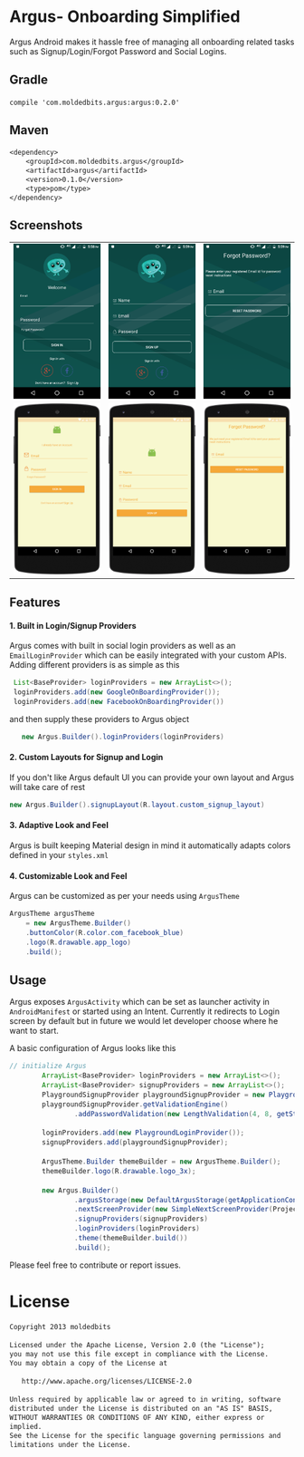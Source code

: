 # Argus- Onboarding Simplified

Argus Android makes it hassle free of managing all onboarding related tasks such as Signup/Login/Forgot Password and Social Logins.

## Gradle
`compile 'com.moldedbits.argus:argus:0.2.0'`

## Maven
    <dependency>
        <groupId>com.moldedbits.argus</groupId>
        <artifactId>argus</artifactId>
        <version>0.1.0</version>
        <type>pom</type>
    </dependency>

## Screenshots
<table>
<tr>
<td><img src="/images/ArgusLogin.png" alt="Login/Sign In" style="width: 200px;"/></td>
<td><img src="/images/ArgusSignup.png" alt="Sign Up/Register" style="width: 200px;"/></td>
<td><img src="/images/ArgusForgotPassword.png" alt="Forgot Password" style="width: 200px;"/></td>
</tr>
<tr>
<td><img src="/images/argus2.png" alt="Login/Sign In" style="width: 200px;"/></td>
<td><img src="/images/argus1.png" alt="Sign Up/Register" style="width: 200px;"/></td>
<td><img src="/images/argus3.png" alt="Forgot Password" style="width: 200px;"/></td>
</tr>
</table>

## Features
#### 1. Built in Login/Signup Providers
Argus comes with built in social login providers as well as an `EmailLoginProvider` which can be easily 
 integrated with your custom APIs. Adding different providers is as simple as this
 
 ```Java
  List<BaseProvider> loginProviders = new ArrayList<>();
  loginProviders.add(new GoogleOnBoardingProvider());
  loginProviders.add(new FacebookOnBoardingProvider())
  ```
  
  and then supply these providers to Argus object
   
```Java
   new Argus.Builder().loginProviders(loginProviders)
```
   
#### 2. Custom Layouts for Signup and Login
If you don't like Argus default UI you can provide your own layout and Argus will take care of rest

```Java
new Argus.Builder().signupLayout(R.layout.custom_signup_layout)
```

#### 3. Adaptive Look and Feel
Argus is built keeping Material design in mind it automatically adapts colors defined in your `styles.xml`


#### 4. Customizable Look and Feel
Argus can be customized as per your needs using `ArgusTheme`

```Java
ArgusTheme argusTheme 
    = new ArgusTheme.Builder()
    .buttonColor(R.color.com_facebook_blue)
    .logo(R.drawable.app_logo)
    .build();
```

## Usage
Argus exposes `ArgusActivity` which can be set as launcher activity in `AndroidManifest` or started using an Intent.
Currently it redirects to Login screen by default but in future we would let developer choose where he want to start.

A basic configuration of Argus looks like this
```Java
// initialize Argus
        ArrayList<BaseProvider> loginProviders = new ArrayList<>();
        ArrayList<BaseProvider> signupProviders = new ArrayList<>();
        PlaygroundSignupProvider playgroundSignupProvider = new PlaygroundSignupProvider(false);
        playgroundSignupProvider.getValidationEngine()
                .addPasswordValidation(new LengthValidation(4, 8, getString(R.string.password_length)));

        loginProviders.add(new PlaygroundLoginProvider());
        signupProviders.add(playgroundSignupProvider);

        ArgusTheme.Builder themeBuilder = new ArgusTheme.Builder();
        themeBuilder.logo(R.drawable.logo_3x);

        new Argus.Builder()
                .argusStorage(new DefaultArgusStorage(getApplicationContext()))
                .nextScreenProvider(new SimpleNextScreenProvider(ProjectListActivity.class))
                .signupProviders(signupProviders)
                .loginProviders(loginProviders)
                .theme(themeBuilder.build())
                .build();
```

Please feel free to contribute or report issues.

License
=======

    Copyright 2013 moldedbits

    Licensed under the Apache License, Version 2.0 (the "License");
    you may not use this file except in compliance with the License.
    You may obtain a copy of the License at

       http://www.apache.org/licenses/LICENSE-2.0

    Unless required by applicable law or agreed to in writing, software
    distributed under the License is distributed on an "AS IS" BASIS,
    WITHOUT WARRANTIES OR CONDITIONS OF ANY KIND, either express or implied.
    See the License for the specific language governing permissions and
    limitations under the License.
